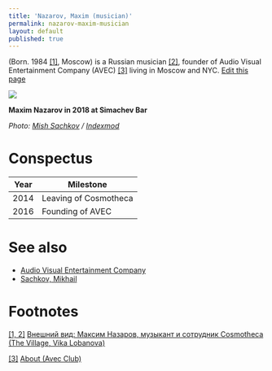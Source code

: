 ```yaml
---
title: 'Nazarov, Maxim (musician)'
permalink: nazarov-maxim-musician
layout: default
published: true
---
```

(Born. 1984 <span id="a1">[\[1\]](#f1)</span>, Moscow) is a Russian musician <span id="a1">[\[2\]](#f1)</span>, founder of Audio Visual Entertainment Company (AVEC) <span id="a3">[\[3\]](#f3)</span> living in Moscow and NYC. [Edit this page](http://prose.io/#indexmod/encyclopedia/edit/master/nazarov-maxim-musician.md)

![](/encyclopedia/images/nazarov-maxim-sachkov-mikhail.jpg)

**Maxim Nazarov in 2018 at Simachev Bar**

*Photo: [Mish Sachkov](sachkov-mikhail) / [Indexmod](index)*

# Conspectus

|Year|Milestone|
|----|-----|
|2014|Leaving of Cosmotheca|
|2016|Founding of AVEC|


# See also

+ [Audio Visual Entertainment Company ](audio-visual-entertainment-company)
+ [Sachkov, Mikhail](sachkov-mikhail)


# Footnotes

[[1, 2]](#a1) <span id="f1"></span> [Внешний вид: Максим Назаров, музыкант и сотрудник Cosmotheca (The Village, Vika Lobanova)](http://www.the-village.ru/village/service-shopping/on-the-street/128509-vneshniy-vid-moskva-maksim-nazarov-muzykant-i-sotrudnik-cosmotheca)

[[3]](#a3) <span id="f3"></span> [About (Avec Club)](http://avec.club/avec---about.html)
